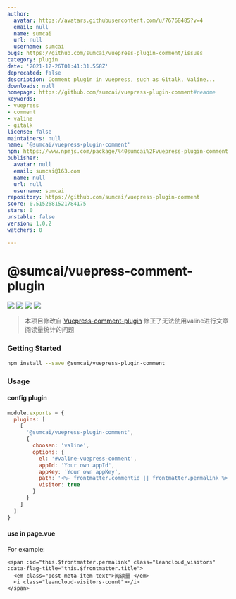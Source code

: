 ```yaml
---
author:
  avatar: https://avatars.githubusercontent.com/u/76768485?v=4
  email: null
  name: sumcai
  url: null
  username: sumcai
bugs: https://github.com/sumcai/vuepress-plugin-comment/issues
category: plugin
date: '2021-12-26T01:41:31.558Z'
deprecated: false
description: Comment plugin in vuepress, such as Gitalk, Valine...
downloads: null
homepage: https://github.com/sumcai/vuepress-plugin-comment#readme
keywords:
- vuepress
- comment
- valine
- gitalk
license: false
maintainers: null
name: '@sumcai/vuepress-plugin-comment'
npm: https://www.npmjs.com/package/%40sumcai%2Fvuepress-plugin-comment
publisher:
  avatar: null
  email: sumcai@163.com
  name: null
  url: null
  username: sumcai
repository: https://github.com/sumcai/vuepress-plugin-comment
score: 0.5152681521784175
stars: 0
unstable: false
version: 1.0.2
watchers: 0

---
```


# @sumcai/vuepress-comment-plugin

[![](https://img.shields.io/badge/online-preview-faad14.svg?style=popout-square)](http://www.iogl.cn/)
[![](https://img.shields.io/npm/dm/@sumcai/vuepress-plugin-comment.svg?style=flat-square)](https://www.npmjs.com/package/vuepress-plugin-comment)
[![](https://img.shields.io/badge/vuepress-≥v0.9.0-3eaf7c.svg?style=popout-square)](https://vuepress.vuejs.org/)
![](https://img.shields.io/badge/license-MIT-blue.svg?style=popout-square)



> 本项目修改自 [Vuepress-comment-plugin](https://www.npmjs.com/package/vuepress-plugin-comment) 修正了无法使用valine进行文章阅读量统计的问题



### Getting Started

```bash
npm install --save @sumcai/vuepress-plugin-comment
```



### Usage

#### config plugin

```js
module.exports = {
  plugins: [
    [
      '@sumcai/vuepress-plugin-comment',
      {
        choosen: 'valine',
        options: {
          el: '#valine-vuepress-comment',
          appId: 'Your own appId',
          appKey: 'Your own appKey',
          path: '<%- frontmatter.commentid || frontmatter.permalink %>',
          visitor: true
        }
      }
    ]
  ]
}
```


#### use in page.vue

For example:

```vue
<span :id="this.$frontmatter.permalink" class="leancloud_visitors" :data-flag-title="this.$frontmatter.title">
  <em class="post-meta-item-text">阅读量 </em>
  <i class="leancloud-visitors-count"></i>
</span>
```

